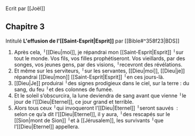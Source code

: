 Ecrit par [[Joël]]
## Chapitre 3
Intitulé **L'effusion de l'[[Saint-Esprit|Esprit]]** par [[Bible#^358f23|BDS]]

1) Après cela, ╵[[Dieu|moi]], je répandrai mon [[Saint-Esprit|Esprit]] ╵sur tout le monde.
   Vos fils, vos filles prophétiseront.
   Vos vieillards, par des songes,
   vos jeunes gens, par des visions, ╵recevront des révélations.
2) Et même sur les serviteurs, ╵sur les servantes,
   [[Dieu|moi]], [[Dieu|je]] répandrai [[Dieu|mon]] [[Saint-Esprit|Esprit]] ╵en ces jours-là.
3) [[Dieu|Je]] produirai ╵des signes prodigieux
   dans le ciel, sur la terre :
   du sang, du feu ╵et des colonnes de fumée.
4) Et le soleil s’obscurcira,
   la lune deviendra de sang
   avant que vienne ╵le jour de l’[[Dieu|Eternel]],
   ce jour grand et terrible.
5) Alors tous ceux ╵qui invoqueront l’[[Dieu|Eternel]] ╵seront sauvés  :
   selon ce qu’a dit l’[[Dieu|Eternel]],
   il y aura, ╵des rescapés
   sur le [[Sion|mont de Sion]] ╵et à [[Jérusalem]],
   les survivants ╵que l’[[Dieu|Eternel]] appellera.